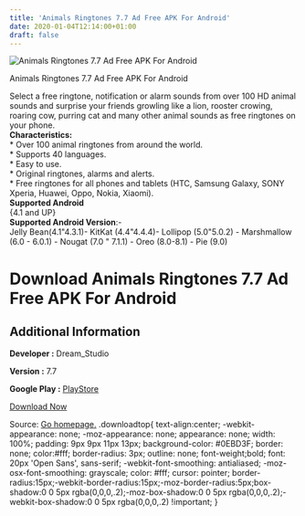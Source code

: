```yaml
---
title: 'Animals Ringtones 7.7 Ad Free APK For Android'
date: 2020-01-04T12:14:00+01:00
draft: false
---
```


![Animals Ringtones 7.7 Ad Free APK For Android](https://i0.wp.com/apkhome.net/wp-content/uploads/2020/01/Animals-Ringtones-7.7-Ad-Free.png "Animals Ringtones 7.7 Ad Free APK For Android")

  

Animals Ringtones 7.7 Ad Free APK For Android

Select a free ringtone, notification or alarm sounds from over 100 HD animal sounds and surprise your friends growling like a lion, rooster crowing, roaring cow, purring cat and many other animal sounds as free ringtones on your phone.  
**Characteristics:**  
\* Over 100 animal ringtones from around the world.  
\* Supports 40 languages.  
\* Easy to use.  
\* Original ringtones, alarms and alerts.  
\* Free ringtones for all phones and tablets (HTC, Samsung Galaxy, SONY Xperia, Huawei, Oppo, Nokia, Xiaomi).  
**Supported Android**  
{4.1 and UP}  
**Supported Android Version**:-  
Jelly Bean(4.1"4.3.1)- KitKat (4.4"4.4.4)- Lollipop (5.0"5.0.2) - Marshmallow (6.0 - 6.0.1) - Nougat (7.0 " 7.1.1) - Oreo (8.0-8.1) - Pie (9.0)

Download Animals Ringtones 7.7 Ad Free APK For Android
======================================================

Additional Information
----------------------

**Developer :** Dream\_Studio

**Version :** 7.7

**Google Play :** [PlayStore](https://play.google.com/store/apps/details?id=com.dream_studio.animalringtones)

  

[Download Now](https://store4app.co/post/animals-ringtones-7-7-ad-free-apk-for-android_1578135782)

  
Source: [Go homepage.](https://store4app.co/post/animals-ringtones-7-7-ad-free-apk-for-android_1578135782) .downloadtop{ text-align:center; -webkit-appearance: none; -moz-appearance: none; appearance: none; width: 100%; padding: 9px 9px 11px 13px; background-color: #0EBD3F; border: none; color:#fff; border-radius: 3px; outline: none; font-weight;bold; font: 20px 'Open Sans', sans-serif; -webkit-font-smoothing: antialiased; -moz-osx-font-smoothing: grayscale; color: #fff; cursor: pointer; border-radius:15px;-webkit-border-radius:15px;-moz-border-radius:5px;box-shadow:0 0 5px rgba(0,0,0,.2);-moz-box-shadow:0 0 5px rgba(0,0,0,.2);-webkit-box-shadow:0 0 5px rgba(0,0,0,.2) !important; }